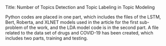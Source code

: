 Title: Number of Topics Detection and Topic Labeling in Topic Modeling


Python codes are placed in one part, which includes the files of the LSTM, Bert, Roberta, and XLNET models used in the article for the first sub-problem of the work, and the LDA model code is in the second part. 
A file related to the data set of drugs and COVID-19 has been created, which includes two parts, training and testing.
